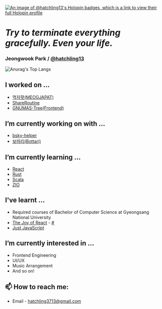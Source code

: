 [![An image of @hatchling13's Holopin badges, which is a link to view their full Holopin profile](https://holopin.me/hatchling13)](https://holopin.io/@hatchling13)
# *Try to terminate everything gracefully. Even your life.*
### Jeongwook Park / [@hatchling13](https://github.com/hatchling13)

![Anurag's Top Langs](https://github-readme-stats-six-xi-79.vercel.app/api/top-langs/?username=hatchling13&layout=compact)

## I worked on ...
- [먹자팟(MEOGJAPAT)](https://github.com/SWP-team12/MEOGJAPAT)
- [ShareRoutine](https://github.com/GNUCS-2022-Capstone-Design-ShareRoutine/ShareRoutine)
- [GNUMAS-Tree(Frontend)](https://github.com/GNUTree/GNUTree-Frontend)

## I’m currently working on with ...
- [bsky-helper](https://github.com/hatchling13/bsky-helper)
- [보따리(Bottari)](https://github.com/hatchling13/Bottari)

## I’m currently learning ...
- [React](https://reactjs.org/)
- [Rust](https://www.rust-lang.org/)
- [Scala](https://www.scala-lang.org/)
- [ZIO](https://zio.dev/)

## I've learnt ...
- Required courses of Bachelor of Computer Science at Gyeongsang National University
- [The Joy of React](https://www.joyofreact.com/) - [#](https://courses.joshwcomeau.com/certificate/63fc5fa26056b06d089be66a)
- [Just JavaScript](https://justjavascript.com/)

## I’m currently interested in ...
- Frontend Engineering
- UI/UX
- Music Arrangement
- And so on!

## 📫 How to reach me:
- Email - hatchling3713@gmail.com

<!--
**hatchling13/hatchling13** is a ✨ _special_ ✨ repository because its `README.md` (this file) appears on your GitHub profile.

Here are some ideas to get you started:

- 👯 I’m looking to collaborate on ...
- 🤔 I’m looking for help with ...
- 💬 Ask me about ...
- 😄 Pronouns: ...
- ⚡ Fun fact: ...
-->
